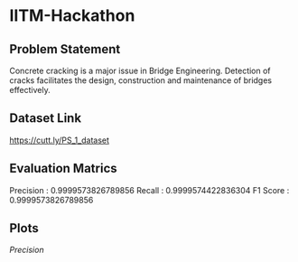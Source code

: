 # IITM-Hackathon

## Problem Statement

Concrete cracking is a major issue in Bridge Engineering. Detection of cracks facilitates the design, construction and maintenance of bridges effectively.

## Dataset Link

 https://cutt.ly/PS_1_dataset
 
## Evaluation Matrics

Precision : 0.9999573826789856
Recall : 0.9999574422836304
F1 Score : 0.9999573826789856

## Plots

_Precision_

